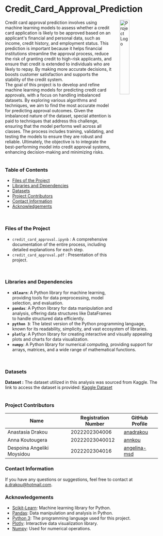 # Credit_Card_Approval_Prediction

<img src="https://www.debt.com/wp-content/uploads/2014/05/Credit-Card-Visa-Master-Card.webp" alt="Project Logo" align="right" style="margin-left: 20px; width: 25%;">
    Credit card approval prediction involves using machine learning models to assess whether a credit card application is likely to be approved based on an applicant's financial and personal data, such as income, credit history, and employment status. This prediction is important because it helps financial institutions streamline the approval process, reduce the risk of granting credit to high-risk applicants, and ensure that credit is extended to individuals who are likely to repay. By making more accurate decisions, it boosts customer satisfaction and supports the stability of the credit system.  <br>
    The goal of this project is to develop and refine machine learning models for predicting credit card approvals, with a focus on handling imbalanced datasets. By exploring various algorithms and techniques, we aim to find the most accurate model for predicting approval outcomes. Given the imbalanced nature of the dataset, special attention is paid to techniques that address this challenge, ensuring that the model performs well across all classes. The process includes training, validating, and testing the models to ensure they are robust and reliable. Ultimately, the objective is to integrate the best-performing model into credit approval systems, enhancing decision-making and minimizing risks.
<br> <br>

### Table of Contents
- [Files of the Project](#files-of-the-project)
- [Libraries and Dependencies](#libraries-and-dependencies)
- [Datasets](#datasets)
- [Project Contributors](#project-contributors)
- [Contact Information](#contact-information)
- [Acknowledgements](#acknowledgements)
<br>
  
### Files of the Project
- `credit_card_approval.ipynb` : A comprehensive documentation of the entire process, including detailed explanations for each step.
- `credit_card_approval.pdf` : Presentation of this project.
<br>

### Libraries and Dependencies
- **`sklearn`**: A Python library for machine learning, providing tools for data preprocessing, model selection, and evaluation.
- **`pandas`**: A Python library for data manipulation and analysis, offering data structures like DataFrames to handle structured data efficiently.
- **`python 3`**: The latest version of the Python programming language, known for its readability, simplicity, and vast ecosystem of libraries.
- **`plotly`**: A Python library for creating interactive and visually appealing plots and charts for data visualization.
- **`numpy`**: A Python library for numerical computing, providing support for arrays, matrices, and a wide range of mathematical functions.
<br>

### Datasets 
**Dataset :** The dataset utilized in this analysis was sourced from Kaggle. The link to access the dataset is provided: [Kaggle Dataset](https://www.kaggle.com/datasets/rikdifos/credit-card-approval-prediction)  
<br>


### Project Contributors

| Name           | Registration Number                | GitHub Profile                              |
|----------------|---------------------|---------------------------------------------|
| Anastasia Drakou     | 2022202304006      | [anadrakou](https://github.com/anadrakou) |
| Anna Koutougera       | 20222023040012     | [annkou](https://github.com/annkou)     |
| Despoina Angeliki Moysidou       | 2022202304016     | [angelina-msd](https://github.com/angelina-msd)     |

### Contact Information
If you have any questions or suggestions, feel free to contact at a.drakou@hotmail.com.

### Acknowledgements
- [Scikit-Learn](scikit-learn.org/stable/): Machine learning library for Python.
- [Pandas](https://pandas.pydata.org/): Data manipulation and analysis in Python.
- [Python 3](https://www.python.org/): The programming language used for this project.
- [Plotly](https://plotly.com/python/): Interactive data visualization library.
- [Numpy](https://numpy.org/): Used for numerical operations.
<br>

